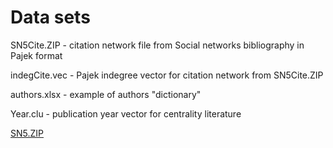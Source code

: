 # Data sets

SN5Cite.ZIP - citation network file from Social networks bibliography in Pajek format

indegCite.vec - Pajek indegree vector for citation network from SN5Cite.ZIP

authors.xlsx - example of authors "dictionary"

Year.clu - publication year vector for centrality literature

[SN5.ZIP](http://vlado.fmf.uni-lj.si/pub/networks/data/WoS/SN5.zip)

